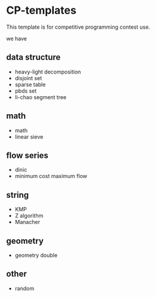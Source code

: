 # CP-templates

This template is for competitive programming contest use.

we have

## data structure

- heavy-light decomposition
- disjoint set
- sparse table
- pbds set
- li-chao segment tree

## math

- math
- linear sieve

## flow series

- dinic
- minimum cost maximum flow

## string

- KMP
- Z algorithm
- Manacher

## geometry

- geometry double

## other

- random
